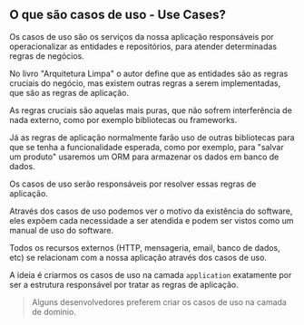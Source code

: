 ## O que são casos de uso - Use Cases?

Os casos de uso são os serviços da nossa aplicação responsáveis por operacionalizar as entidades e repositórios, para atender determinadas regras de negócios.

No livro "Arquitetura Limpa" o autor define que as entidades são as regras cruciais do negócio, mas existem outras regras a serem implementadas, que são as regras de aplicação.

As regras cruciais são aquelas mais puras, que não sofrem interferência de nada externo, como por exemplo bibliotecas ou frameworks.

Já as regras de aplicação normalmente farão uso de outras bibliotecas para que se tenha a funcionalidade esperada, como por exemplo, para "salvar um produto" usaremos um ORM para armazenar os dados em banco de dados.

Os casos de uso serão responsáveis por resolver essas regras de aplicação.

Através dos casos de uso podemos ver o motivo da existência do software, eles expõem cada necessidade a ser atendida e podem ser vistos como um manual de uso do software.

Todos os recursos externos (HTTP, mensageria, email, banco de dados, etc) se relacionam com a nossa aplicação através dos casos de uso.

A ideia é criarmos os casos de uso na camada `application` exatamente por ser a estrutura responsável por tratar as regras de aplicação.

> Alguns desenvolvedores preferem criar os casos de uso na camada de dominio.
